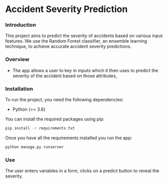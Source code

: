 # Accident Severity Prediction

### Introduction
This project aims to predict the severity of accidents based on various input features. 
We use the Random Forest classifier, an ensemble learning technique, to achieve accurate accident severity predictions.

### Overview
- The app allows a user to key in inputs which it then uses to predict the severity of the accident based on those attributes,

### Installation
To run the project, you need the following dependencies:

- Python (>= 3.6)

You can install the required packages using pip:

```bash
pip install -r requirements.txt
```
Once you have all the requirements installed you run the app:
```bash
python manage.py runserver
```
### Use
The user enters variables in a form, clicks on a predict button to reveal the severity.
